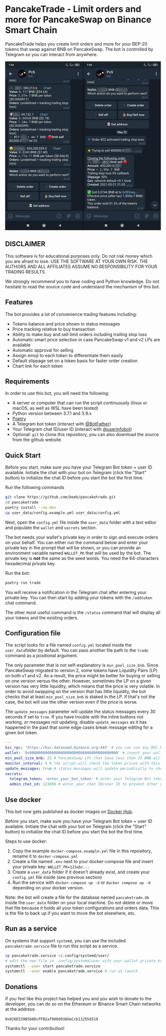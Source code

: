 # PancakeTrade - Limit orders and more for PancakeSwap on Binance Smart Chain

PancakeTrade helps you create limit orders and more for your BEP-20 tokens that swap against BNB on PancakeSwap.
The bot is controlled by Telegram so you can interact from anywhere.

![screenshot](screenshot.jpg)

## DISCLAIMER

This software is for educational purposes only. Do not risk money which you are afraid to lose. USE THE SOFTWARE AT
YOUR OWN RISK. THE AUTHORS AND ALL AFFILIATES ASSUME NO RESPONSIBILITY FOR YOUR TRADING RESULTS.

We strongly recommend you to have coding and Python knowledge. Do not hesitate to read the source code and understand
the mechanism of this bot.

## Features

The bot provides a lot of convenience trading features including:

- Tokens balance and price shown in status messages
- Price tracking relative to buy transaction
- Ability to make buy and sell limit orders including trailing stop loss
- Automatic smart price selection in case PancakeSwap v1 and v2 LPs are available
- Automatic approval for selling
- Assign emoji to each token to differentiate them easily
- Default slippage set on a token basis for faster order creation
- Chart link for each token

## Requirements

In order to use this bot, you will need the following:

- A server or computer that can run the script continuously (linux or macOS, as well as WSL have been tested)
- Python version between 3.7.1 and 3.9.x
- [Poetry](https://github.com/python-poetry/poetry)
- A Telegram bot token (interact with [@BotFather](https://telegram.me/BotFather))
- Your Telegram chat ID/user ID (interact with [@userinfobot](https://telegram.me/userinfobot))
- Optional: `git` to clone this repository, you can also download the source from the github website.

## Quick Start

Before you start, make sure you have your Telegram Bot token + user ID available.
Initiate the chat with your bot on Telegram (click the "Start" button) to initialize the chat ID before you start the
bot the first time.

Run the following commands

```bash
git clone https://github.com/beeb/pancaketrade.git
cd pancaketrade
poetry install --no-dev
cp user_data/config.example.yml user_data/config.yml
```

Next, open the `config.yml` file inside the `user_data` folder with a text editor and populate the `wallet` and
`secrets` section.

The bot needs your wallet's private key in order to sign and execute orders on your behalf. You can either run the
command below and enter your private key in the prompt that will be shown, or you can provide an environment variable
named `WALLET_PK` that will be used by the bot.
The private key is **not** the same as the seed words. You need the 64-characters hexadecimal private key.

Run the bot:

```bash
poetry run trade
```

You will receive a notification in the Telegram chat after entering your private key. You can then start by adding your
tokens with the `/addtoken` chat command.

The other most useful command is the `/status` command that will display all your tokens and the existing orders.

## Configuration file

The script looks for a file named `config.yml` located inside the `user_data`folder by default.
You can pass another file path to the `trade` command as a positional argument.

The only parameter that is not self-explanatory is `min_pool_size_bnb`. Since PancakeSwap migrated to version 2, some
tokens have Liquidity Pairs (LP) on both v1 and v2. As a result, the price might be better for buying or selling on
one version versus the other.
However, sometimes the LP on a given version has very little liquidity, which means that the price is very volatile.
In order to avoid swapping on the version that has little liquidity, the bot checks that at least `min_pool_size_bnb`
is staked in the LP. If that's not the case, the bot will use the other version even if the price is worse.

The `update_messages` parameter will update the status messages every 30 seconds if set to `true`.
If you have trouble with the inline buttons not working, or messages not updating, disable `update_messages` as it has
happened in the past that some edge cases break message editing for a given bot token.

```yaml
---
bsc_rpc: 'https://bsc-dataseed.binance.org:443' # you can use any BSC RPC url you want
wallet: '0x0000000000000000000000000000000000000000' # insert your wallet adddress here
min_pool_size_bnb: 25 # PancakeSwap LPs that have less than 25 BNB will not be considered
monitor_interval: 5 # the script will check the token prices with this interval in seconds
update_messages: true # status messages will update periodically to show current values
secrets:
  telegram_token: 'enter_your_bot_token' # enter your Telegram Bot token
  admin_chat_id: 123456 # enter your chat ID/user ID to prevent other users to use the bot
```

## Use docker

This bot now gets published as docker images on [Docker Hub](https://hub.docker.com/repository/docker/vbersier/pancaketrade).

Before you start, make sure you have your Telegram Bot token + user ID available.
Initiate the chat with your bot on Telegram (click the "Start" button) to initialize the chat ID before you start the
bot the first time.

Steps to use docker:

1. Copy the example `docker-compose.example.yml` file in this repository, rename it to `docker-compose.yml`
2. Create a file named `.env` next to your docker-compose file and insert your private key: `WALLET_PK=123abc...`
3. Create a `user_data` folder if it doesn't already exist, and create your `config.yml` file inside (see previous section)
4. Run the service with `docker-compose up -d` or `docker compose up -d` depending on your docker version.

Note: the bot will create a file for the database named `pancaketrade.db` inside the `user_data` folder on your local machine.
Do not delete or move that file because it holds all your token configurations and orders data. This is the file to back
up if you want to move the bot elsewhere, etc.

## Run as a service

On systems that support `systemd`, you can use the included `pancaketrade.service` file to run this script as a service.

```bash
cp pancaketrade.service ~/.config/systemd/user/
# edit the new file in .config/systemd/user with your wallet private key
systemctl --user start pancaketrade.service
systemctl --user enable pancaketrade.service # run at launch
```

## Donations

If you feel like this project has helped you and you wish to donate to the developer, you can do so on the Ethereum or
Binance Smart Chain networks at the address:

`0x026E539B566DcFF02af980d938deCcb11255d519`

Thanks for your contribution!
